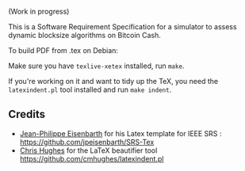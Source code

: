 (Work in progress)

This is a Software Requirement Specification for a simulator to
assess dynamic blocksize algorithms on Bitcoin Cash.

To build PDF from .tex on Debian:

Make sure you have `texlive-xetex` installed, run `make`.

If you're working on it and want to tidy up the TeX,
you need the `latexindent.pl` tool installed and run `make indent`.

## Credits

- [Jean-Philippe Eisenbarth](https://github.com/jpeisenbarth/) for his Latex template for IEEE SRS :
https://github.com/jpeisenbarth/SRS-Tex
- [Chris Hughes](https://github.com/cmhughes/) for the LaTeX beautifier tool
https://github.com/cmhughes/latexindent.pl
